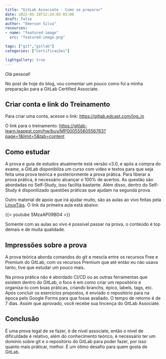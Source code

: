 ```yaml
---
title: "GitLab Associate - Como se preparar"
date: 2022-05-18T12:24:03-03:00
draft: false
author: "Emerson Silva"
resources:
- name: "featured-image"
  src: "featured-image.png"

tags: ["git","gitlab"]
categories: ["Certificações"]

lightgallery: true
---
```


Olá pessoal! 

No post de hoje do blog, vou comentar um pouco como foi a minha preparação para a GitLab Certified Associate. 

## Criar conta e link do Treinamento

Para criar uma conta, acesse o link: https://gitlab.edcast.com/log_in

O link para o treinamento: https://gitlab-learn.leapest.com/hw/buy/MP00055560556783?page=1&limit=5&tab=content



## Como estudar

A prova e guia de estudos atualmente está versão v3.0, e após a compra do exame, a GitLab disponibilza um curso com video e textos para que seja feita uma prova teórica e posteriormente a prova prática. 
Para liberar a prova prática, é necessário alcançar o 100% de acertos. As questão são abordadas no Self-Study, isso facilita bastante. 
Além disso, dentro do Self-Study é disponilizado questões práticas que ajudam na segunda prova. 



Outro material de apoio que irá ajudar muito, são as aulas ao vivo feitas pela [LinuxTips](https://www.linuxtips.io/).  O link da primeira aula está abaixo: 

{{< youtube SMzaAP09BD4 >}}


Somente com as aulas ao vivo é possível passar na prova, o conteúdo é top demais e de muita qualidade. 

## Impressões sobre a prova

A prova teórica aborda comandos do git e mescla entre os recursos Free e Premium do GitLab, com os recursos Premium que até então eu não usava tanto, tive que estudar um pouco mais. 

Na prova prática não é abordado CI/CD ou as outras ferramentas que existem dentro do GitLab, o foco é em como criar um repositório e organiza-lo com boas práticas, criando branchs, épico, labels, tags, etc. Após concluir os exercícios propostos, é enviado o repositório para na época pelo Google Forms para que fosse avaliado. O tempo de retorno é de 7 dias. Assim que aprovado, você recebe sua lincença do GitLab Associate. 


## Conclusão

É uma prova legal de se fazer, é de nível associate, então o nível de dificuldade é relativo, além do conhecimento teórico, é necessário ter um domínio sobre git e o repositório do GitLab para poder fazer, por isso quanto mais práticar, melhor. É um ótimo desafio para quem gosta de GitLab.